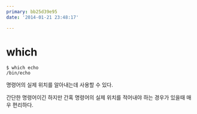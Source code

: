 ```yaml
---
primary: bb25d39e95
date: '2014-01-21 23:48:17'

---
```


# which

	$ which echo
	/bin/echo

명령어의 실제 위치를 알아내는데 사용할 수 있다.

간단한 명령어이긴 하지만 간혹 명령어의 실제 위치를 적어내야 하는 경우가 있을때 매우 편리하다.